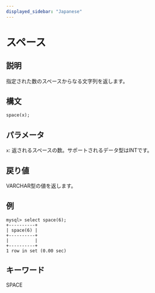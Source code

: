 ```yaml
---
displayed_sidebar: "Japanese"
---
```


# スペース

## 説明

指定された数のスペースからなる文字列を返します。

## 構文

```Haskell
space(x);
```

## パラメータ

`x`: 返されるスペースの数。サポートされるデータ型はINTです。

## 戻り値

VARCHAR型の値を返します。

## 例

```Plain Text
mysql> select space(6);
+----------+
| space(6) |
+----------+
|          |
+----------+
1 row in set (0.00 sec)
```

## キーワード

SPACE
